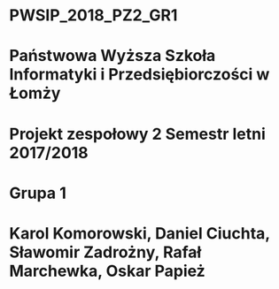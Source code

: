 # PWSIP_2018_PZ2_GR1
# Państwowa Wyższa Szkoła Informatyki i Przedsiębiorczości w Łomży
# Projekt zespołowy 2 Semestr letni 2017/2018
# Grupa 1
# Karol Komorowski, Daniel Ciuchta, Sławomir Zadrożny, Rafał Marchewka, Oskar Papież
